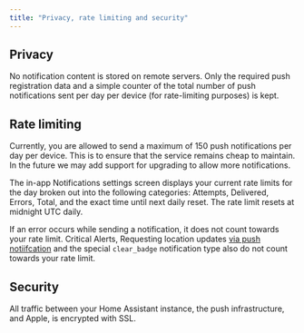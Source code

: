 ```yaml
---
title: "Privacy, rate limiting and security"
---
```


## Privacy

No notification content is stored on remote servers. Only the required push registration data and a simple counter of the total number of push notifications sent per day per device (for rate-limiting purposes) is kept.

## Rate limiting

Currently, you are allowed to send a maximum of 150 push notifications per day per device. This is to ensure that the service remains cheap to maintain. In the future we may add support for upgrading to allow more notifications. 

The in-app Notifications settings screen displays your current rate limits for the day broken out into the following categories: Attempts, Delivered, Errors, Total, and the exact time until next daily reset. The rate limit resets at midnight UTC daily.

If an error occurs while sending a notification, it does not count towards your rate limit. Critical Alerts, Requesting location updates [via push notiifcation](notifications/location.md) and the special `clear_badge` notification type also do not count towards your rate limit.



## Security

All traffic between your Home Assistant instance, the push infrastructure, and Apple, is encrypted with SSL.

